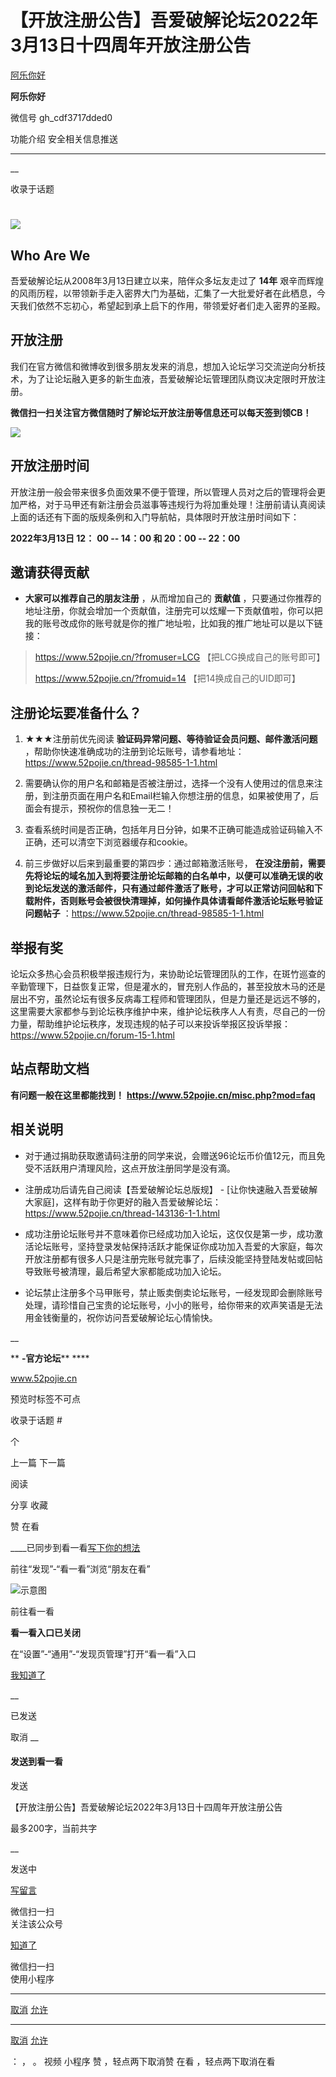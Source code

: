 #  【开放注册公告】吾爱破解论坛2022年3月13日十四周年开放注册公告

[ 阿乐你好 ](javascript:void\(0\);)

**阿乐你好** ![]()

微信号 gh_cdf3717dded0

功能介绍 安全相关信息推送

____

__

收录于话题

# ![](https://gitee.com/fuli009/images/raw/master/public/20220307134051.png)  

## Who Are We

吾爱破解论坛从2008年3月13日建立以来，陪伴众多坛友走过了 **14年**
艰辛而辉煌的风雨历程，以带领新手走入密界大门为基础，汇集了一大批爱好者在此栖息，今天我们依然不忘初心，希望起到承上启下的作用，带领爱好者们走入密界的圣殿。

## 开放注册

我们在官方微信和微博收到很多朋友发来的消息，想加入论坛学习交流逆向分析技术，为了让论坛融入更多的新生血液，吾爱破解论坛管理团队商议决定限时开放注册。

 **微信扫一扫关注官方微信随时了解论坛开放注册等信息还可以每天签到领CB！**

![](https://gitee.com/fuli009/images/raw/master/public/20220307134105.png)

## 开放注册时间

开放注册一般会带来很多负面效果不便于管理，所以管理人员对之后的管理将会更加严格，对于马甲还有新注册会员滋事等违规行为将加重处理！注册前请认真阅读上面的话还有下面的版规条例和入门导航帖，具体限时开放注册时间如下：

 **2022年3月13日 12：** **00 -- 14：00 和 20：00 -- 22：00**

## 邀请获得贡献

  *  **大家可以推荐自己的朋友注册** ，从而增加自己的 **贡献值** ，只要通过你推荐的地址注册，你就会增加一个贡献值，注册完可以炫耀一下贡献值啦，你可以把我的账号改成你的账号就是你的推广地址啦，比如我的推广地址可以是以下链接：

> https://www.52pojie.cn/?fromuser=LCG 【把LCG换成自己的账号即可】
>
> https://www.52pojie.cn/?fromuid=14 【把14换成自己的UID即可】

## 注册论坛要准备什么？

  1. ★★★注册前优先阅读  **验证码异常问题、等待验证会员问题、邮件激活问题**  ，帮助你快速准确成功的注册到论坛账号，请参看地址：https://www.52pojie.cn/thread-98585-1-1.html

  2. 需要确认你的用户名和邮箱是否被注册过，选择一个没有人使用过的信息来注册，到注册页面在用户名和Email栏输入你想注册的信息，如果被使用了，后面会有提示，预祝你的信息独一无二！

  3. 查看系统时间是否正确，包括年月日分钟，如果不正确可能造成验证码输入不正确，还可以清空下浏览器缓存和cookie。

  4. 前三步做好以后来到最重要的第四步：通过邮箱激活账号， **在没注册前，需要先将论坛的域名加入到将要注册论坛邮箱的白名单中，以便可以准确无误的收到论坛发送的激活邮件，只有通过邮件激活了账号，才可以正常访问回帖和下载附件，否则账号会被很快清理掉，如何操作具体请看邮件激活论坛账号验证问题帖子** ：https://www.52pojie.cn/thread-98585-1-1.html

## 举报有奖

论坛众多热心会员积极举报违规行为，来协助论坛管理团队的工作，在斑竹巡查的辛勤管理下，日益恢复正常，但是灌水的，冒充别人作品的，甚至投放木马的还是层出不穷，虽然论坛有很多反病毒工程师和管理团队，但是力量还是远远不够的，这里需要大家都参与到论坛秩序维护中来，维护论坛秩序人人有责，尽自己的一份力量，帮助维护论坛秩序，发现违规的帖子可以来投诉举报区投诉举报：https://www.52pojie.cn/forum-15-1.html

## 站点帮助文档

 **有问题一般在这里都能找到！** **https://www.52pojie.cn/misc.php?mod=faq**

## 相关说明

  * 对于通过捐助获取邀请码注册的同学来说，会赠送96论坛币价值12元，而且免受不活跃用户清理风险，这点开放注册同学是没有滴。

  * 注册成功后请先自己阅读【吾爱破解论坛总版规】 - [让你快速融入吾爱破解大家庭]，这样有助于你更好的融入吾爱破解论坛：https://www.52pojie.cn/thread-143136-1-1.html

  * 成功注册论坛账号并不意味着你已经成功加入论坛，这仅仅是第一步，成功激活论坛账号，坚持登录发帖保持活跃才能保证你成功加入吾爱的大家庭，每次开放注册都有很多人只是注册完账号就完事了，后续没能坚持登陆发帖或回帖导致账号被清理，最后希望大家都能成功加入论坛。

  * 论坛禁止注册多个马甲账号，禁止贩卖倒卖论坛账号，一经发现即会删除账号处理，请珍惜自己宝贵的论坛账号，小小的账号，给你带来的欢声笑语是无法用金钱衡量的，祝你访问吾爱破解论坛心情愉快。

  

  

 __  

  

 ** **-官方论坛**** ****

www.52pojie.cn

  

预览时标签不可点

收录于话题 #

 个

上一篇 下一篇

阅读

分享 收藏

赞 在看

____已同步到看一看[写下你的想法](javascript:;)

前往“发现”-“看一看”浏览“朋友在看”

![示意图](//res.wx.qq.com/mmbizwap/zh_CN/htmledition/images/pic/appmsg/pic_like_comment55871f.png)

前往看一看

**看一看入口已关闭**

在“设置”-“通用”-“发现页管理”打开“看一看”入口

[我知道了](javascript:;)

__

已发送

取消 __

####  发送到看一看

发送

【开放注册公告】吾爱破解论坛2022年3月13日十四周年开放注册公告

最多200字，当前共字

__

发送中

[写留言](javascript:;)

微信扫一扫  
关注该公众号

[知道了](javascript:;)

微信扫一扫  
使用小程序

****

[取消](javascript:void\(0\);) [允许](javascript:void\(0\);)

****

[取消](javascript:void\(0\);) [允许](javascript:void\(0\);)

： ， 。 视频 小程序 赞 ，轻点两下取消赞 在看 ，轻点两下取消在看

